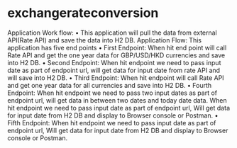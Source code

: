 # exchangerateconversion
Application Work flow:
• This application will pull the data from external API(Rate API) and save the data into H2 DB.
Application Flow:
This application has five end points
• First Endpoint: When hit end point will call Rate API and get the one year data for GBP/USD/HKD currencies and save into H2 DB.
• Second Endpoint: When hit endpoint we need to pass input date as part of endpoint url, will get data for input date from rate API and will save into H2 DB.
• Third Endpoint: When hit endpoint will call Rate API and get one year data for all currencies and save into H2 DB.
• Fourth Endpoint: When hit endpoint we need to pass two input dates as part of endpoint url, will get data in between two dates and today date data. When hit endpoint we need to pass input date as part of endpoint url, Will get data for input date from H2 DB and display to Browser console or Postman.
• Fifth Endpoint: When hit endpoint we need to pass input date as part of endpoint url, Will get data for input date from H2 DB and display to Browser console or Postman.
